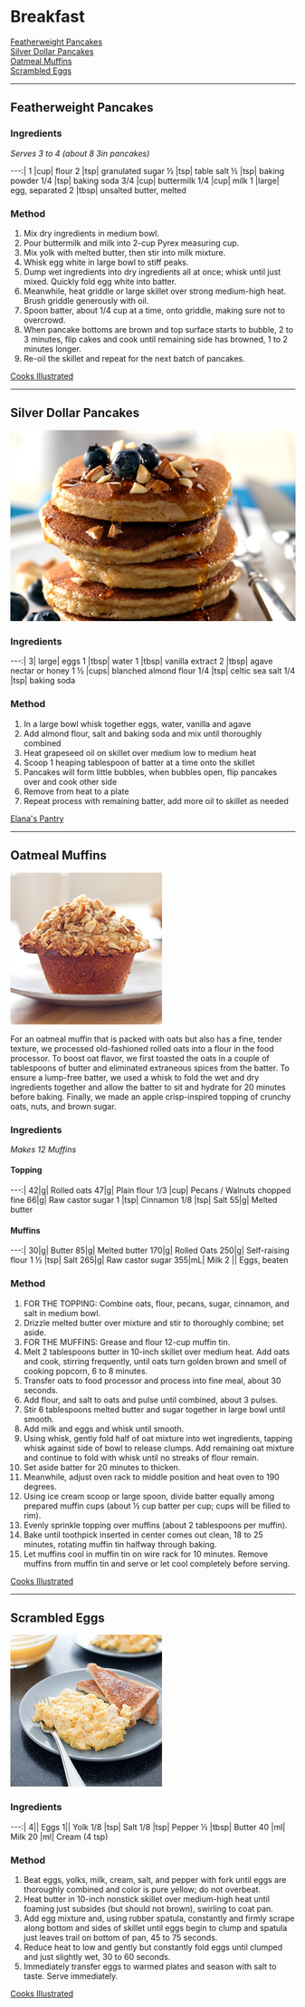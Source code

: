 <div id="header"></div>
<script>SiteHeader();</script>

<a name="Breakfast"></a>
# Breakfast

[Featherweight Pancakes](#FeatherweightPancakes)   
[Silver Dollar Pancakes](#SilverDollarPancakes)  
[Oatmeal Muffins](#OatmealMuffins)  
[Scrambled Eggs](#ScrambledEggs)  

---

<a name="FeatherweightPancakes"></a>
## Featherweight Pancakes

### Ingredients
*Serves 3 to 4 (about 8 3in pancakes)*
  
---:|
	1 |cup| 	flour
	2 |tsp| 	granulated sugar
	½ |tsp| 	table salt
	½ |tsp| 	baking powder
	1/4 |tsp| baking soda
	3/4 |cup| buttermilk
	1/4 |cup| milk
	1 |large| egg, separated
	2 |tbsp| 	unsalted butter, melted  

### Method
1. Mix dry ingredients in medium bowl. 
2. Pour buttermilk and milk into 2-cup Pyrex measuring cup. 
3. Mix yolk with melted butter, then stir into milk mixture. 
4. Whisk egg white in large bowl to stiff peaks. 
5. Dump wet ingredients into dry ingredients all at once; whisk until just mixed. Quickly fold egg white into batter.
2. Meanwhile, heat griddle or large skillet over strong medium-high heat. Brush griddle generously with oil. 
3. Spoon batter, about 1/4 cup at a time, onto griddle, making sure not to overcrowd. 
4. When pancake bottoms are brown and top surface starts to bubble, 2 to 3 minutes, flip cakes and cook until remaining side has browned, 1 to 2 minutes longer. 
5. Re-oil the skillet and repeat for the next batch of pancakes.

[Cooks Illustrated](https://www.cooksillustrated.com/recipes/1277-featherweight-pancakes)

---

<a name="SilverDollarPancakes"></a>
## Silver Dollar Pancakes

![SilverDollarPancakes](./assets/SilverDollarPancakes.jpg)

### Ingredients
---:|
	3| 		large| eggs
	1 |tbsp|	water
	1 |tbsp|	vanilla extract
	2 |tbsp|	agave nectar or honey
	1 ½ |cups| blanched almond flour
	1/4 |tsp|	celtic sea salt
	1/4 |tsp|	baking soda

### Method
1. In a large bowl whisk together eggs, water, vanilla and agave
2. Add almond flour, salt and baking soda and mix until thoroughly combined
3. Heat grapeseed oil on skillet over medium low to medium heat
4. Scoop 1 heaping tablespoon of batter at a time onto the skillet
5. Pancakes will form little bubbles, when bubbles open, flip pancakes over and cook other side
6. Remove from heat to a plate
7. Repeat process with remaining batter, add more oil to skillet as needed


[Elana's Pantry](http://www.elanaspantry.com/silver-dollar-pancakes)

---

<a name="OatmealMuffins"></a>
## Oatmeal Muffins

![OatmealMuffins](./assets/OatmealMuffins.png)

For an oatmeal muffin that is packed with oats but also has a fine, tender texture, we processed old-fashioned rolled oats into a flour in the food processor. To boost oat flavor, we first toasted the oats in a couple of tablespoons of butter and eliminated extraneous spices from the batter. To ensure a lump-free batter, we used a whisk to fold the wet and dry ingredients together and allow the batter to sit and hydrate for 20 minutes before baking. Finally, we made an apple crisp-inspired topping of crunchy oats, nuts, and brown sugar.

### Ingredients
*Makes 12 Muffins*

#### Topping
---:|
	42|g|		Rolled oats
	47|g|		Plain flour
	1/3 |cup|	Pecans / Walnuts chopped fine
	66|g|		Raw castor sugar
	1 |tsp|	Cinnamon
	1/8 |tsp|	Salt
	55|g|		Melted butter

#### Muffins
---:|
	30|g|		Butter
	85|g|		Melted butter
	170|g|	Rolled Oats
	250|g|	Self-raising flour
	1 ½ |tsp| Salt
	265|g|	Raw castor sugar
	355|mL|	Milk
	2	||	Eggs, beaten

### Method
1. FOR THE TOPPING: Combine oats, flour, pecans, sugar, cinnamon, and salt in medium bowl. 
2. Drizzle melted butter over mixture and stir to ­thoroughly combine; set aside.
3. FOR THE MUFFINS: Grease and flour 12-cup muffin tin. 
4. Melt 2 tablespoons butter in 10-inch skillet over medium heat. Add oats and cook, stirring frequently, until oats turn golden brown and smell of cooking popcorn, 6 to 8 minutes. 
5. Transfer oats to food processor and process into fine meal, about 30 seconds. 
6. Add flour, and salt to oats and pulse until combined, about 3 pulses.
7. Stir 6 tablespoons melted butter and sugar together in large bowl until smooth. 
8. Add milk and eggs and whisk until smooth. 
9. Using whisk, gently fold half of oat mixture into wet ingredients, tapping whisk against side of bowl to release clumps. Add remaining oat mixture and continue to fold with whisk until no streaks of flour remain. 
10. Set aside batter for 20 minutes to thicken. 
11. Meanwhile, adjust oven rack to middle position and heat oven to 190 degrees.
12. Using ice cream scoop or large spoon, divide batter equally among prepared muffin cups (about ½ cup batter per cup; cups will be filled to rim). 
13. Evenly sprinkle topping over muffins (about 2 tablespoons per muffin). 
14. Bake until toothpick inserted in center comes out clean, 18 to 25 minutes, rotating muffin tin halfway through baking.
15. Let muffins cool in muffin tin on wire rack for 10 minutes. Remove muffins from muffin tin and serve or let cool completely before serving.

[Cooks Illustrated](http://www.cooksillustrated.com/recipes/7275-oatmeal-muffins?incode=MCSCZ00L0)

---

<a name="ScrambledEggs"></a>
## Scrambled Eggs

![ScrambledEggs](./assets/ScrambledEggs.jpg)

### Ingredients
---:|
	4||		Eggs
	1||		Yolk
	1/8 |tsp|	Salt
	1/8 |tsp|	Pepper
	½ |tbsp| 	Butter
	40 |ml|	Milk
	20 |ml| 	Cream (4 tsp)

### Method
1. Beat eggs, yolks, milk, cream, salt, and pepper with fork until eggs are thoroughly combined and color is pure yellow; do not overbeat.
2. Heat butter in 10-inch nonstick skillet over medium-high heat until foaming just subsides (but should not brown), swirling to coat pan. 
3. Add egg mixture and, using rubber spatula, constantly and firmly scrape along bottom and sides of skillet until eggs begin to clump and spatula just leaves trail on bottom of pan, 45 to 75 seconds. 
4. Reduce heat to low and gently but constantly fold eggs until clumped and just slightly wet, 30 to 60 seconds. 
5. Immediately transfer eggs to warmed plates and season with salt to taste. Serve immediately.

[Cooks Illustrated](http://www.cooksillustrated.com/recipes/6620-perfect-scrambled-eggs-for-two?incode=MCSCZ00L0)

<div id="footer"></div>
<script>AsgardHeader();</script>